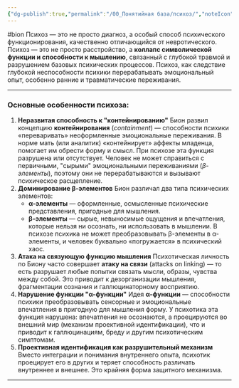 ```yaml
---
{"dg-publish":true,"permalink":"/00_Понятийная база/психоз/","noteIcon":""}
---
```



#bion 
Психоз — это не просто диагноз, а особый способ психического функционирования, качественно отличающийся от невротического.
Психоз — это не просто расстройство, а **коллапс символической функции и способности к мышлению**, связанный с глубокой травмой и разрушением базовых психических процессов.
Психоз, как следствие глубокой неспособности психики перерабатывать эмоциональный опыт, особенно ранние и травматические переживания.
___
### Основные особенности психоза:
 1. **Неразвитая способность к "контейнированию"**
	Бион развил концепцию **контейнирования** (_containment_) — способности психики «переваривать» неоформленные эмоциональные переживания. В норме мать (или аналитик) «контейнирует» аффекты младенца, помогает им обрести форму и смысл. При психозе эта функция разрушена или отсутствует. Человек не может справиться с первичными, "сырыми" эмоциональными переживаниями (_β-элементы_), поэтому они не перерабатываются и вызывают психическое расщепление.
 2. **Доминирование β-элементов**
	Бион различал два типа психических элементов:
	- **α-элементы** — оформленные, осмысленные психические представления, пригодные для мышления.
	- **β-элементы** — сырые, невыносимые ощущения и впечатления, которые нельзя ни осознать, ни использовать в мышлении.
	В психозе психика не может преобразовывать β-элементы в α-элементы, и человек буквально «погружается» в психический хаос.
 3. **Атака на связующую функцию мышления**
	Психотическая личность по Биону часто совершает **атаку на связи** (attacks on linking) — то есть разрушает любые попытки связать мысли, образы, чувства между собой. Это приводит к дезорганизации мышления, фрагментации сознания и галлюцинаторному восприятию.
 4. **Нарушение функции "α-функции"**
	Идея **α-функции** — способности психики преобразовывать сенсорные и эмоциональные впечатления в пригодную для мышления форму. У психотика эта функция нарушена: впечатления не осознаются, а проецируются во внешний мир (механизм проективной идентификации), что и приводит к галлюцинациям, бреду и другим психотическим симптомам.
 5. **Проективная идентификация как разрушительный механизм**
	Вместо интеграции и понимания внутреннего опыта, психотик проецирует его в других и теряет способность различать внутреннее и внешнее. Это крайняя форма защитного механизма.
___
